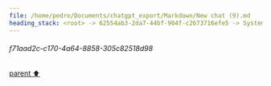 ```yaml
---
file: /home/pedro/Documents/chatgpt_export/Markdown/New chat (9).md
heading_stack: <root> -> 62554ab3-2da7-44bf-904f-c2673716efe5 -> System -> 8d1d4b3c-44b1-4d04-96b3-550c080648bf -> System -> aaa24b13-f6aa-4dc9-860e-54f6ac6eea4e -> User -> f71aad2c-c170-4a64-8858-305c82518d98
---
```

###### f71aad2c-c170-4a64-8858-305c82518d98
[parent ⬆️](#aaa24b13-f6aa-4dc9-860e-54f6ac6eea4e)
